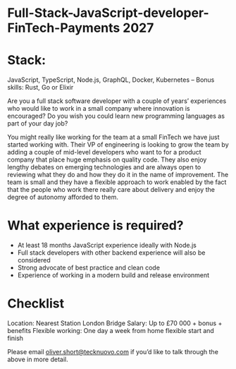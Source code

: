# Full-Stack-JavaScript-developer-FinTech-Payments 2027  

# Stack: 

JavaScript, TypeScript, Node.js, GraphQL, Docker, Kubernetes – Bonus skills: Rust, Go or Elixir 

Are you a full stack software developer with a couple of years’ experiences who would like to work in a small company where innovation is encouraged? Do you wish you could learn new programming languages as part of your day job? 

You might really like working for the team at a small FinTech we have just started working with. Their VP of engineering is looking to grow the team by adding a couple of mid-level developers who want to for a product company that place huge emphasis on quality code. They also enjoy lengthy debates on emerging technologies and are always open to reviewing what they do and how they do it in the name of improvement. The team is small and they have a flexible approach to work enabled by the fact that the people who work there really care about delivery and enjoy the degree of autonomy afforded to them. 

# What experience is required?

-	At least 18 months JavaScript experience ideally with Node.js 
-	Full stack developers with other backend experience will also be considered 
-	Strong advocate of best practice and clean code 
-	Experience of working in a modern build and release environment 

# Checklist

Location: Nearest Station London Bridge 
Salary: Up to £70 000 + bonus + benefits 
Flexible working: One day a week from home flexible start and finish  

Please email oliver.short@tecknuovo.com if you’d like to talk through the above in more detail.
 
